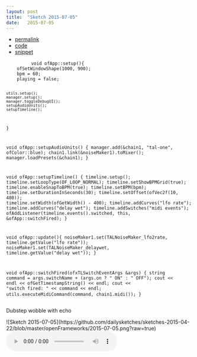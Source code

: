 ```yaml
---
layout: post
title:  "Sketch 2015-07-05"
date:   2015-07-05
---
```

<div class="code">
    <ul>
		<li><a href="{% post_url 2015-07-05-sketch %}">permalink</a></li>
		<li><a href="https://github.com/dailysketches/dailySketches/tree/master/sketches/2015-07-05">code</a></li>
		<li><a href="#" class="snippet-button">snippet</a></li>
	</ul>
    <pre class="snippet">
        <code class="cpp">void ofApp::setup(){
    ofSetWindowShape(1000, 900);
    bpm = 60;
    playing = false;

    utils.setup();
    manager.setup();
    manager.toggleDebugUI();
    setupAudioUnits();
    setupTimeline();
}

void ofApp::setupAudioUnits() {
    manager.add(&amp;chain1, "tal-one", ofColor::blue);
    chain1.link(&amp;noiseMaker1).toMixer();
    manager.loadPresets(&amp;chain1);
}

void ofApp::setupTimeline() {
    timeline.setup();
    timeline.setLoopType(OF_LOOP_NORMAL);
    timeline.setShowBPMGrid(true);
    timeline.enableSnapToBPM(true);
    timeline.setBPM(bpm);
    timeline.setDurationInSeconds(30);
    timeline.setOffset(ofVec2f(10, 480));
    timeline.setWidth(ofGetWidth() - 400);
    timeline.addCurves("lfo rate");
    timeline.addCurves("delay wet");
    timeline.addSwitches("midi events");
    ofAddListener(timeline.events().switched, this, &amp;ofApp::switchFired);
}

void ofApp::update(){
    noiseMaker1.set(TALNoiseMaker_lfo2rate, timeline.getValue("lfo rate"));
    noiseMaker1.set(TALNoiseMaker_delaywet, timeline.getValue("delay wet"));
}

void ofApp::switchFired(ofxTLSwitchEventArgs &amp;args) {
    string command = args.switchName + (args.on ? " ON" : " OFF");
    cout &lt;&lt; endl &lt;&lt; ofGetTimestampString() &lt;&lt; endl;
    cout &lt;&lt; "switch fired: " &lt;&lt; command &lt;&lt; endl;
    utils.executeMidiCommand(command, chain1.midi());
}</code>
    </pre>
</div>
<p class="description">Dubstep wobble with echo</p>
![Sketch 2015-07-05](https://github.com/dailysketches/sketches-2015-04-22/blob/master/openFrameworks/2015-07-05.png?raw=true)
<audio controls>
	<source src="https://github.com/dailysketches/sketches-2015-04-22/blob/master/openFrameworks/2015-07-05.mp3?raw=true" type="audio/mpeg">
	Your browser does not support the audio element.
</audio>

